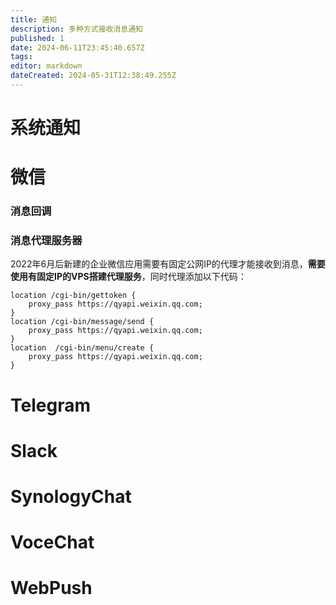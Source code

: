 ```yaml
---
title: 通知
description: 多种方式接收消息通知
published: 1
date: 2024-06-11T23:45:40.657Z
tags: 
editor: markdown
dateCreated: 2024-05-31T12:38:49.255Z
---
```


# 系统通知

# 微信
### 消息回调

### 消息代理服务器
2022年6月后新建的企业微信应用需要有固定公网IP的代理才能接收到消息，**需要使用有固定IP的VPS搭建代理服务**，同时代理添加以下代码：
```nginx
location /cgi-bin/gettoken {
    proxy_pass https://qyapi.weixin.qq.com;
}
location /cgi-bin/message/send {
    proxy_pass https://qyapi.weixin.qq.com;
}
location  /cgi-bin/menu/create {
    proxy_pass https://qyapi.weixin.qq.com;
}
```

# Telegram

# Slack

# SynologyChat

# VoceChat

# WebPush
